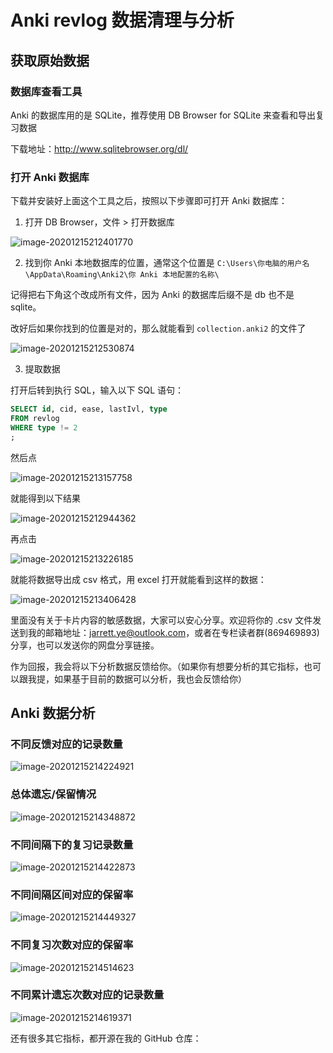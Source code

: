 # Anki revlog 数据清理与分析

## 获取原始数据

### 数据库查看工具

Anki 的数据库用的是 SQLite，推荐使用 DB Browser for SQLite 来查看和导出复习数据

下载地址：http://www.sqlitebrowser.org/dl/

### 打开 Anki 数据库

下载并安装好上面这个工具之后，按照以下步骤即可打开 Anki 数据库：

1. 打开 DB Browser，文件 > 打开数据库

![image-20201215212401770](README.assets/image-20201215212401770.png)

2. 找到你 Anki 本地数据库的位置，通常这个位置是 `C:\Users\你电脑的用户名\AppData\Roaming\Anki2\你 Anki 本地配置的名称\`

记得把右下角这个改成所有文件，因为 Anki 的数据库后缀不是 db 也不是 sqlite。

改好后如果你找到的位置是对的，那么就能看到 `collection.anki2` 的文件了

![image-20201215212530874](README.assets/image-20201215212530874.png)

3. 提取数据

打开后转到执行 SQL，输入以下 SQL 语句：

```sql
SELECT id, cid, ease, lastIvl, type
FROM revlog
WHERE type != 2
;
```

然后点

![image-20201215213157758](README.assets/image-20201215213157758.png)

就能得到以下结果

![image-20201215212944362](README.assets/image-20201215212944362.png)

再点击

![image-20201215213226185](README.assets/image-20201215213226185.png)

就能将数据导出成 csv 格式，用 excel 打开就能看到这样的数据：

![image-20201215213406428](README.assets/image-20201215213406428.png)

里面没有关于卡片内容的敏感数据，大家可以安心分享。欢迎将你的 .csv 文件发送到我的邮箱地址：jarrett.ye@outlook.com，或者在专栏读者群(869469893)分享，也可以发送你的网盘分享链接。

作为回报，我会将以下分析数据反馈给你。（如果你有想要分析的其它指标，也可以跟我提，如果基于目前的数据可以分析，我也会反馈给你）

## Anki 数据分析

### 不同反馈对应的记录数量

![image-20201215214224921](README.assets/image-20201215214224921.png)

### 总体遗忘/保留情况

![image-20201215214348872](README.assets/image-20201215214348872.png)

### 不同间隔下的复习记录数量

![image-20201215214422873](README.assets/image-20201215214422873.png)

### 不同间隔区间对应的保留率

![image-20201215214449327](README.assets/image-20201215214449327.png)

### 不同复习次数对应的保留率

![image-20201215214514623](README.assets/image-20201215214514623.png)

### 不同累计遗忘次数对应的记录数量

![image-20201215214619371](README.assets/image-20201215214619371.png)

还有很多其它指标，都开源在我的 GitHub 仓库：

